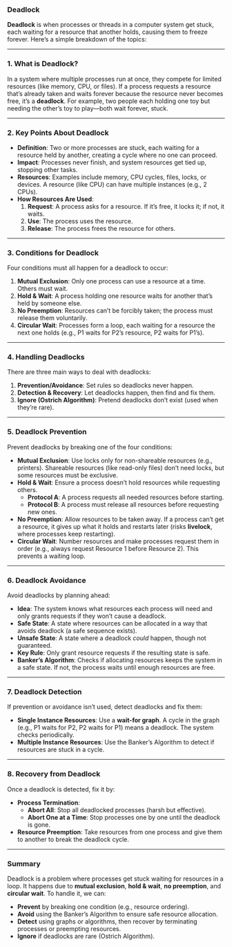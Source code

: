 ### Deadlock 

**Deadlock** is when processes or threads in a computer system get stuck, each waiting for a resource that another holds, causing them to freeze forever. Here’s a simple breakdown of the topics:

---

### 1. **What is Deadlock?**
In a system where multiple processes run at once, they compete for limited resources (like memory, CPU, or files). If a process requests a resource that’s already taken and waits forever because the resource never becomes free, it’s a **deadlock**. For example, two people each holding one toy but needing the other’s toy to play—both wait forever, stuck.

---

### 2. **Key Points About Deadlock**
- **Definition**: Two or more processes are stuck, each waiting for a resource held by another, creating a cycle where no one can proceed.
- **Impact**: Processes never finish, and system resources get tied up, stopping other tasks.
- **Resources**: Examples include memory, CPU cycles, files, locks, or devices. A resource (like CPU) can have multiple instances (e.g., 2 CPUs).
- **How Resources Are Used**:
  1. **Request**: A process asks for a resource. If it’s free, it locks it; if not, it waits.
  2. **Use**: The process uses the resource.
  3. **Release**: The process frees the resource for others.

---

### 3. **Conditions for Deadlock**
Four conditions must all happen for a deadlock to occur:
1. **Mutual Exclusion**: Only one process can use a resource at a time. Others must wait.
2. **Hold & Wait**: A process holding one resource waits for another that’s held by someone else.
3. **No Preemption**: Resources can’t be forcibly taken; the process must release them voluntarily.
4. **Circular Wait**: Processes form a loop, each waiting for a resource the next one holds (e.g., P1 waits for P2’s resource, P2 waits for P1’s).

---

### 4. **Handling Deadlocks**
There are three main ways to deal with deadlocks:
1. **Prevention/Avoidance**: Set rules so deadlocks never happen.
2. **Detection & Recovery**: Let deadlocks happen, then find and fix them.
3. **Ignore (Ostrich Algorithm)**: Pretend deadlocks don’t exist (used when they’re rare).

---

### 5. **Deadlock Prevention**
Prevent deadlocks by breaking one of the four conditions:
- **Mutual Exclusion**: Use locks only for non-shareable resources (e.g., printers). Shareable resources (like read-only files) don’t need locks, but some resources must be exclusive.
- **Hold & Wait**: Ensure a process doesn’t hold resources while requesting others.  
  - **Protocol A**: A process requests all needed resources before starting.  
  - **Protocol B**: A process must release all resources before requesting new ones.
- **No Preemption**: Allow resources to be taken away. If a process can’t get a resource, it gives up what it holds and restarts later (risks **livelock**, where processes keep restarting).
- **Circular Wait**: Number resources and make processes request them in order (e.g., always request Resource 1 before Resource 2). This prevents a waiting loop.

---

### 6. **Deadlock Avoidance**
Avoid deadlocks by planning ahead:
- **Idea**: The system knows what resources each process will need and only grants requests if they won’t cause a deadlock.
- **Safe State**: A state where resources can be allocated in a way that avoids deadlock (a safe sequence exists).
- **Unsafe State**: A state where a deadlock *could* happen, though not guaranteed.
- **Key Rule**: Only grant resource requests if the resulting state is safe.
- **Banker’s Algorithm**: Checks if allocating resources keeps the system in a safe state. If not, the process waits until enough resources are free.

---

### 7. **Deadlock Detection**
If prevention or avoidance isn’t used, detect deadlocks and fix them:
- **Single Instance Resources**: Use a **wait-for graph**. A cycle in the graph (e.g., P1 waits for P2, P2 waits for P1) means a deadlock. The system checks periodically.
- **Multiple Instance Resources**: Use the Banker’s Algorithm to detect if resources are stuck in a cycle.

---

### 8. **Recovery from Deadlock**
Once a deadlock is detected, fix it by:
- **Process Termination**:  
  - **Abort All**: Stop all deadlocked processes (harsh but effective).  
  - **Abort One at a Time**: Stop processes one by one until the deadlock is gone.
- **Resource Preemption**: Take resources from one process and give them to another to break the deadlock cycle.

---

### Summary
Deadlock is a problem where processes get stuck waiting for resources in a loop. It happens due to **mutual exclusion**, **hold & wait**, **no preemption**, and **circular wait**. To handle it, we can:
- **Prevent** by breaking one condition (e.g., resource ordering).
- **Avoid** using the Banker’s Algorithm to ensure safe resource allocation.
- **Detect** using graphs or algorithms, then recover by terminating processes or preempting resources.
- **Ignore** if deadlocks are rare (Ostrich Algorithm).
